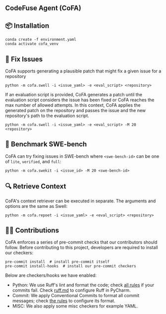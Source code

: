 ## CodeFuse Agent (CoFA)

## 📦 Installation

```shell
conda create -f environment.yaml
conda activate cofa_venv
```

## 🚀 Fix Issues

CoFA supports generating a plausible patch that might fix a given issue for a repository

```shell
python -m cofa.swell -i <issue_yaml> -e <eval_script> <repository>
```

If an evaluation script is provided, CoFA generates a patch until the evaluation script considers the issue has been fixed or CoFA reaches the max number of allowed attempts. In this context, CoFA applies the generated patch on the repository and passes the issue and the new repository's path to the evaluation script.

```shell
python -m cofa.swell -i <issue_yaml> -e <eval_script> -M 20 <repository>
```

## 🚀 Benchmark SWE-bench

CoFA can try fixing issues in SWE-bench where `<swe-bench-id>` can be one of `lite`, `verified`, and `full`:

```shell
python -m cofa.swekit -i <issue_id> -M 20 <swe-bench-id>
```

## 🔍 Retrieve Context

CoFA's context retriever can be executed in separate. The arguments and options are the same as Swell:

```shell
python -m cofa.repoet -i <issue_yaml> -e <eval_script> <repository>
```

## 👨‍💻‍ Contributions

CoFA enforces a series of pre-commit checks that our contributors should follow. Before contributing to this project, developers are required to install our checkers:

```shell
pre-commit install  # install pre-commit itself
pre-commit install-hooks  # install our pre-commit checkers
```

Below are checkers/hooks we have enabled:
+ Python: We use Ruff's lint and format the code; check [all rules](https://docs.astral.sh/ruff/rules/) if your commits fail. Check [ruff.md](./docs/ruff.md) to configure Ruff in PyCharm.
+ Commit: We apply Conventional Commits to format all commit messages; check [the rules](https://www.conventionalcommits.org/) to configure its format.
+ MISC: We also apply some misc checkers for example YAML.
